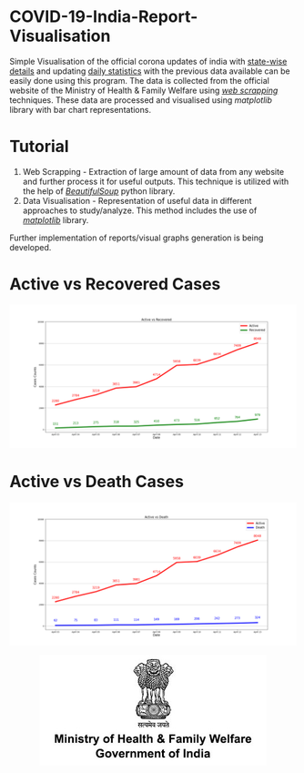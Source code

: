 # COVID-19-India-Report-Visualisation
Simple Visualisation of the official corona updates of india with [state-wise details](https://github.com/saiprasanth-m/COVID-19-India-Report-Visualisation/tree/master/State-wise%20Reports) and updating [daily statistics](https://github.com/saiprasanth-m/COVID-19-India-Report-Visualisation/tree/master/Date-wise%20Reports) with the previous data available can be easily done using this program. The data is collected from the official website of the Ministry of Health & Family Welfare using [*web scrapping*](https://www.webharvy.com/articles/what-is-web-scraping.html) techniques. These data are processed and visualised using *matplotlib* library with bar chart representations.

# Tutorial
1. Web Scrapping - Extraction of large amount of data from any website and further process it for useful outputs. This technique is utilized with the help of [*BeautifulSoup*](https://www.dataquest.io/blog/web-scraping-tutorial-python/) python library.
2. Data Visualisation - Representation of useful data in different approaches to study/analyze. This method includes the use of [*matplotlib*](https://matplotlib.org/tutorials/index.html) library.

Further implementation of reports/visual graphs generation is being developed.

# Active vs Recovered Cases
![](https://github.com/saiprasanth-m/COVID-19-India-Report-Visualisation/blob/master/Active-vs-Recovered/Active-vs-Recovered-2020-04-13.png)
# Active vs Death Cases
![](https://github.com/saiprasanth-m/COVID-19-India-Report-Visualisation/blob/master/Active-vs-Death/Active-vs-Death-2020-04-13.png)

<p align="center">
  <img width="399" height="194" src="https://github.com/saiprasanth-m/COVID-19-India-Report-Visualisation/blob/master/images/MoHFW.jpg">
</p>
